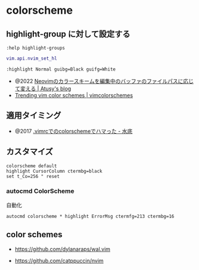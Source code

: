 # colorscheme

## highlight-group に対して設定する

`:help highlight-groups`

```lua
vim.api.nvim_set_hl
```

```vim
:highlight Normal guibg=Black guifg=White
```

- @2022 [Neovimのカラースキームを編集中のバッファのファイルパスに応じて変える | Atusy's blog](https://blog.atusy.net/2022/04/28/vim-colorscheme-by-buffer/)
- [Trending vim color schemes | vimcolorschemes](https://vimcolorschemes.com/)

## 適用タイミング
- @2017 [.vimrcでのcolorschemeでハマった - 水底](https://amaya382.hatenablog.jp/entry/2017/02/07/194320) 

## カスタマイズ

```vim
colorscheme default
highlight CursorColumn ctermbg=black
set t_Co=256 " reset
```

### autocmd ColorScheme

自動化

```vim
autocmd colorscheme * highlight ErrorMsg ctermfg=213 ctermbg=16
```

## color schemes

- https://github.com/dylanaraps/wal.vim

- https://github.com/catppuccin/nvim

